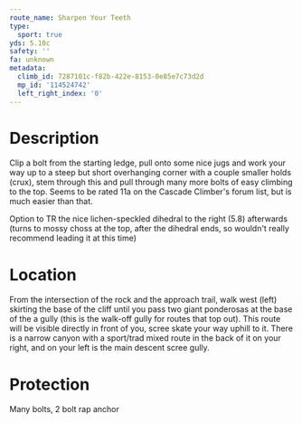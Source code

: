 ```yaml
---
route_name: Sharpen Your Teeth
type:
  sport: true
yds: 5.10c
safety: ''
fa: unknown
metadata:
  climb_id: 7287101c-f82b-422e-8153-0e85e7c73d2d
  mp_id: '114524742'
  left_right_index: '0'
---
```

# Description
Clip a bolt from the starting ledge, pull onto some nice jugs and work your way up to a steep but short overhanging corner with a couple smaller holds (crux), stem through this and pull through many more bolts of easy climbing to the top. Seems to be rated 11a on the Cascade Climber's forum list, but is much easier than that.

Option to TR the nice lichen-speckled dihedral to the right (5.8) afterwards (turns to mossy choss at the top, after the dihedral ends, so wouldn't really recommend leading it at this time)

# Location
From the intersection of the rock and the approach trail, walk west (left) skirting the base of the cliff until you pass two giant ponderosas at the base of the a gully (this is the walk-off gully for routes that top out). This route will be visible directly in front of you, scree skate your way uphill to it. There is a narrow canyon with a sport/trad mixed route in the back of it on your right, and on your left is the main descent scree gully.

# Protection
Many bolts, 2 bolt rap anchor

